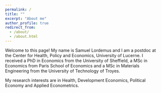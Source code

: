 ```yaml
---
permalink: /
title: ""
excerpt: "About me"
author_profile: true
redirect_from: 
  - /about/
  - /about.html
---
```


Welcome to this page! My name is Samuel Lordemus and I am a postdoc at the Center for Health, Policy and Economics, University of Lucerne. I received a PhD in Economics from the University of Sheffield, a MSc in Economics from Paris School of Economics and a MSc in Materials Engineering from the University of Technology of Troyes.

My research interests are in Health, Development Economics, Political Economy and Applied Econometrics. 
